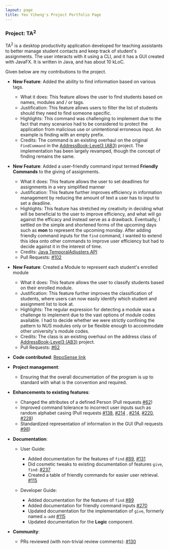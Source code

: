 ```yaml
---
layout: page
title: Yeo Yiheng's Project Portfolio Page
---
```


### Project: TA<sup>2</sup>

TA<sup>2</sup> is a desktop productivity application developed for teaching assistants to better manage student contacts and keep track of student's assignments.
The user interacts with it using a CLI, and it has a GUI created with JavaFX. It is written in Java, and has about 10 kLoC.

Given below are my contributions to the project.

* **New Feature**: Added the ability to find information based on various tags.
  * What it does: This feature allows the user to find students based on names, modules and / or tags.
  * Justification: This feature allows users to filter the list of students should they need to find someone specific.
  * Highlights: This command was challenging to implement due to the fact that many scenarios had to be considered to protect the 
  application from malicious use or unintentional erroneous input. An example is finding with an empty prefix.
  * Credits: The command is an existing overhaul on the original `FindCommand` in the [AddressBook-Level3 (AB3)](https://github.com/nus-cs2103-AY2122S1/tp) project.
  The implementation has been largely revamped, though the concept of finding remains the same.

* **New Feature**: Added a user-friendly command input termed **Friendly Commands** to the giving of assignments.
  * What it does: This feature allows the user to set deadlines for assignments in a very simplified manner
  * Justification: This feature further improves efficiency in information management by reducing the amount of text a user has to input to set a deadline.
  * Highlights: This feature has stretched my creativity in deciding what will be beneficial to the user to improve efficiency, and what will go against
  the efficacy and instead serve as a drawback. Eventually, I settled on the simple and shortened forms of the upcoming days such as **mon** to represent
  the upcoming monday. After adding friendly command inputs for the `find` command, I wanted to extend this idea onto other commands to improve user efficiency
  but had to decide against it in the interest of time.
  * Credits: [Java TemporalAdjusters API](https://docs.oracle.com/javase/8/docs/api/java/time/temporal/TemporalAdjusters.html)
  * Pull Requests: [\#102](https://github.com/AY2122S1-CS2103T-T13-2/tp/pull/102)
  
* **New Feature**: Created a Module to represent each student's enrolled module
  * What it does: This feature allows the user to classify students based on their enrolled module.
  * Justification: This feature further improves the classification of students, where users can now easily identify which student and assignment list to look at.
  * Highlights: The regular expression for detecting a module was a challenge to implement due to the vast options of module codes available. I had to decide 
  whether we were strictly confining the pattern to NUS modules only or be flexible enough to accommodate other university's module codes.
  * Credits: The class is an existing overhaul on the address class of [AddressBook-Level3 (AB3)](https://github.com/nus-cs2103-AY2122S1/tp) project. 
  * Pull Requests: [\#62](https://github.com/AY2122S1-CS2103T-T13-2/tp/pull/62)


* **Code contributed**: [RepoSense link](https://nus-cs2103-ay2122s1.github.io/tp-dashboard/#breakdown=true&search=yeo-yiheng)

* **Project management**:
    * Ensuring that the overall documentation of the program is up to standard with what is the convention and required.

* **Enhancements to existing features**:
    * Changed the attributes of a defined Person (Pull requests [\#62](https://github.com/AY2122S1-CS2103T-T13-2/tp/pull/62))
    * Improved command tolerance to incorrect user inputs such as random alphabet casing
(Pull requests [\#138](https://github.com/AY2122S1-CS2103T-T13-2/tp/pull/138), [\#214](https://github.com/AY2122S1-CS2103T-T13-2/tp/pull/214)
, [\#214](https://github.com/AY2122S1-CS2103T-T13-2/tp/pull/214), [\#220](https://github.com/AY2122S1-CS2103T-T13-2/tp/pull/220), [\#228](https://github.com/AY2122S1-CS2103T-T13-2/tp/pull/228))
    * Standardized representation of information in the GUI (Pull requests [\#98](https://github.com/AY2122S1-CS2103T-T13-2/tp/pull/98))

* **Documentation**:
    * User Guide:
        * Added documentation for the features of `find` [\#89](https://github.com/AY2122S1-CS2103T-T13-2/tp/pull/89), [\#131](https://github.com/AY2122S1-CS2103T-T13-2/tp/pull/131)
        * Did cosmetic tweaks to existing documentation of features `give`, `find`: [\#237](https://github.com/AY2122S1-CS2103T-T13-2/tp/pull/237)
        * Created a table of friendly commands for easier user retrieval. [\#115](https://github.com/AY2122S1-CS2103T-T13-2/tp/pull/115)
      
    * Developer Guide:
      * Added documentation for the features of `find` [\#89](https://github.com/AY2122S1-CS2103T-T13-2/tp/pull/89)
      * Added documentation for friendly command inputs [\#270](https://github.com/AY2122S1-CS2103T-T13-2/tp/pull/270)
      * Updated documentation for the implementation of `give`, formerly named `a-add` [\#115](https://github.com/AY2122S1-CS2103T-T13-2/tp/pull/115)
      * Updated documentation for the **Logic** component.

* **Community**:
    * PRs reviewed (with non-trivial review comments): [\#130](https://github.com/AY2122S1-CS2103T-T13-2/tp/pull/130#discussion_r735115596)
